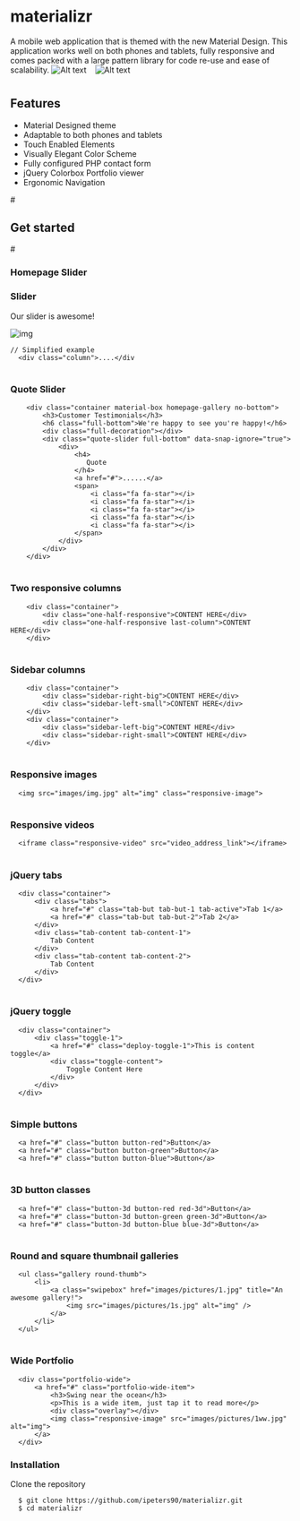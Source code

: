 # materializr

A mobile web application that is themed with the new Material Design. This application  works well on both phones and tablets, fully responsive and comes packed with a large pattern library for code re-use and ease of scalability.
![Alt text](/images/mtzr.png?raw=true "Metron screenshot") &#160; &#160;![Alt text](/images/side_menu.png?raw=true "Metron screenshot")
# <h2>Features</h2>
<ul>
  <li>Material Designed theme</li>
  <li>Adaptable to both phones and tablets</li>
  <li>Touch Enabled Elements</li>
  <li>Visually Elegant Color Scheme</li>
  <li>Fully configured PHP contact form</li>
  <li>jQuery Colorbox Portfolio viewer</li>
  <li>Ergonomic Navigation</li>
</ul>
# <h2>Get started</h2>
# <h3>Homepage Slider </h3>
        <div class="slider-container material-box full-bottom">
            <div class="homepage-slider">          
                <div>
                    <div class="overlay"></div>
                    <div class="homepage-slider-caption homepage-center-caption">
                        <h3>Slider</h3>
                        <p>Our slider is awesome!</p>
                    </div>
                    <img src="images/pictures/5.jpg" class="responsive-image" alt="img">
                </div>
            </div>
        </div>
            
    // Simplified example
      <div class="column">....</div

# <h3>Quote Slider </h3>

        <div class="container material-box homepage-gallery no-bottom">
            <h3>Customer Testimonials</h3>
            <h6 class="full-bottom">We're happy to see you're happy!</h6>            
            <div class="full-decoration"></div>            
            <div class="quote-slider full-bottom" data-snap-ignore="true">
                <div> 
                    <h4>
                       Quote
                    </h4>
                    <a href="#">......</a>
                    <span>
                        <i class="fa fa-star"></i>
                        <i class="fa fa-star"></i>
                        <i class="fa fa-star"></i>
                        <i class="fa fa-star"></i>
                        <i class="fa fa-star"></i>
                    </span>
                </div>
            </div>
        </div>
# <h3>Two responsive columns </h3>
        <div class="container">
            <div class="one-half-responsive">CONTENT HERE</div>
            <div class="one-half-responsive last-column">CONTENT HERE</div>
        </div>
                
# <h3>Sidebar columns</h3>
        <div class="container">
            <div class="sidebar-right-big">CONTENT HERE</div>
            <div class="sidebar-left-small">CONTENT HERE</div>
        </div>
        <div class="container">
            <div class="sidebar-left-big">CONTENT HERE</div>
            <div class="sidebar-right-small">CONTENT HERE</div>
        </div>
                
# <h3>Responsive images </h3>
      <img src="images/img.jpg" alt="img" class="responsive-image">

# <h3>Responsive videos </h3>
      <iframe class="responsive-video" src="video_address_link"></iframe>

# <h3>jQuery tabs </h3>
      <div class="container">
          <div class="tabs">
              <a href="#" class="tab-but tab-but-1 tab-active">Tab 1</a>
              <a href="#" class="tab-but tab-but-2">Tab 2</a>   
          </div>
          <div class="tab-content tab-content-1">
              Tab Content
          </div>
          <div class="tab-content tab-content-2">
              Tab Content
          </div>
      </div>
      
# <h3>jQuery toggle </h3>
      <div class="container">
          <div class="toggle-1">
              <a href="#" class="deploy-toggle-1">This is content toggle</a>
              <div class="toggle-content">
                  Toggle Content Here
              </div>
          </div>
      </div>
# <h3>Simple buttons </h3>
      <a href="#" class="button button-red">Button</a>
      <a href="#" class="button button-green">Button</a>
      <a href="#" class="button button-blue">Button</a>

# <h3>3D button classes </h3>
      <a href="#" class="button-3d button-red red-3d">Button</a>
      <a href="#" class="button-3d button-green green-3d">Button</a>
      <a href="#" class="button-3d button-blue blue-3d">Button</a>

# <h3>Round and square thumbnail galleries </h3>
      <ul class="gallery round-thumb">
          <li>
              <a class="swipebox" href="images/pictures/1.jpg" title="An awesome gallery!">
                  <img src="images/pictures/1s.jpg" alt="img" />
              </a>
          </li>
      </ul>

# <h3>Wide Portfolio </h3>
      <div class="portfolio-wide">
          <a href="#" class="portfolio-wide-item">
              <h3>Swing near the ocean</h3>
              <p>This is a wide item, just tap it to read more</p>
              <div class="overlay"></div>
              <img class="responsive-image" src="images/pictures/1ww.jpg" alt="img">
          </a>
      </div>
<h3>Installation</h3>

Clone the repository

      $ git clone https://github.com/ipeters90/materializr.git
      $ cd materializr
